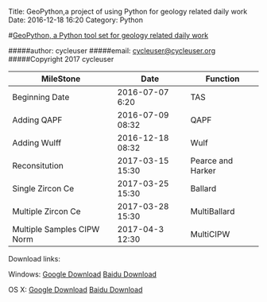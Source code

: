 Title: GeoPython,a project of using Python for geology related daily work
Date: 2016-12-18 16:20
Category: Python


#[GeoPython, a Python tool set for geology related daily work](https://github.com/chinageology/GeoPython)



#####author: cycleuser
#####email: cycleuser@cycleuser.org
#####Copyright 2017 cycleuser


|MileStone|Date|Function|
|--|--|--|
|Beginning Date|2016-07-07 6:20|TAS|
|Adding QAPF|2016-07-09 08:32|QAPF|
|Adding Wulff|2016-12-18 08:32|Wulf|
|Reconsitution|2017-03-15 15:30|Pearce and  Harker|
|Single Zircon Ce|2017-03-25 15:30|Ballard|
|Multiple Zircon Ce|2017-03-28 15:30|MultiBallard|
|Multiple Samples CIPW Norm|2017-04-3 12:30|MultiCIPW|

Download links:

Windows:
[Google Download](https://drive.google.com/open?id=0B299gyAIgmpqMGM4cDZWQWZmVE0)
[Baidu Download](https://pan.baidu.com/s/1nvPV937)


OS X:
[Google Download](https://drive.google.com/open?id=0B299gyAIgmpqZktMUFRXckRFVFk)
[Baidu Download](https://pan.baidu.com/s/1hr8o9zI)

